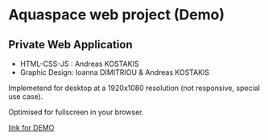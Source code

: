 # Aquaspace web project (Demo)
## Private Web Application

* HTML-CSS-JS : Andreas KOSTAKIS
* Graphic Design: Ioanna DIMITRIOU & Andreas KOSTAKIS

Implemetend for desktop at a 1920x1080 resolution (not responsive, special use case).

Optimised for fullscreen in your browser.

[link for DEMO](https://andreastkdf.github.io/aquaspace/)
